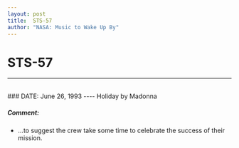 ```yaml
---
layout: post
title:  STS-57
author: "NASA: Music to Wake Up By"
---
```


# STS-57
----
<br/>
### DATE: June 26, 1993
----
Holiday by Madonna

##### Comment:
* ...to suggest the crew take some time to celebrate the success of their mission.

